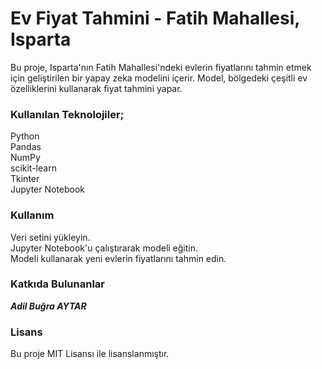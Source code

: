 # Ev Fiyat Tahmini - Fatih Mahallesi, Isparta

Bu proje, Isparta'nın Fatih Mahallesi'ndeki evlerin fiyatlarını tahmin etmek için geliştirilen bir yapay zeka modelini içerir. Model, bölgedeki çeşitli ev özelliklerini kullanarak fiyat tahmini yapar.

### Kullanılan Teknolojiler;

Python<br>
Pandas<br>
NumPy<br>
scikit-learn<br>
Tkinter<br>
Jupyter Notebook

### Kullanım
Veri setini yükleyin.<br>
Jupyter Notebook'u çalıştırarak modeli eğitin.<br>
Modeli kullanarak yeni evlerin fiyatlarını tahmin edin.

### Katkıda Bulunanlar
 ***Adil Buğra AYTAR***

### Lisans
Bu proje MIT Lisansı ile lisanslanmıştır.
